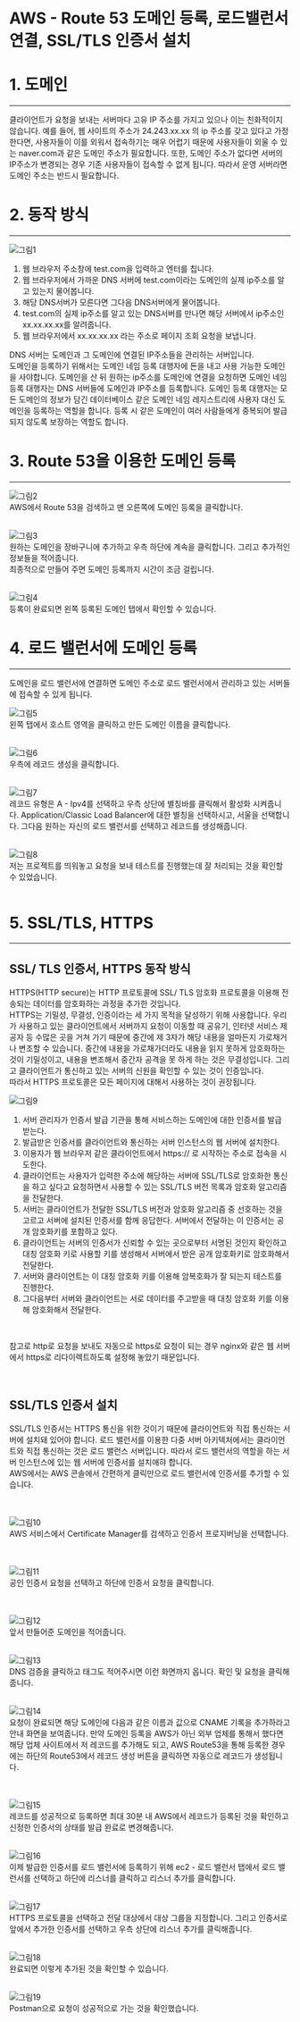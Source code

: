 # AWS - Route 53 도메인 등록, 로드밸런서 연결, SSL/TLS 인증서 설치

# 1. 도메인
---
클라이언트가 요청을 보내는 서버마다 고유 IP 주소를 가지고 있으나 이는 친화적이지 않습니다. 예를 들어, 웹 사이트의 주소가 24.243.xx.xx 의 ip 주소를 갖고 있다고 가정한다면, 사용자들이 이를 외워서 접속하기는 매우 어렵기 때문에 사용자들이 외울 수 있는 naver.com과 같은 도메인 주소가 필요합니다. 또한, 도메인 주소가 없다면 서버의 IP주소가 변경되는 경우 기존 사용자들이 접속할 수 없게 됩니다. 따라서 운영 서버라면 도메인 주소는 반드시 필요합니다.
<br>

# 2. 동작 방식
---
![그림1](https://github.com/backtony/blog-code/blob/master/aws/img/aws/1/9-1.PNG?raw=true)  

1. 웹 브라우저 주소창에 test.com을 입력하고 엔터를 칩니다.
2. 웹 브라우저에서 가까운 DNS 서버에 test.com이라는 도메인의 실제 ip주소를 알고 있는지 물어봅니다.
3. 해당 DNS서버가 모른다면 그다음 DNS서버에게 물어봅니다.
4. test.com의 실제 ip주소를 알고 있는 DNS서버를 만나면 해당 서버에서 ip주소인 xx.xx.xx.xx를 알려줍니다.
5. 웹 브라우저에서 xx.xx.xx.xx 라는 주소로 페이지 조회 요청을 보냅니다.

DNS 서버는 도메인과 그 도메인에 연결된 IP주소들을 관리하는 서버입니다.  
도메인을 등록하기 위해서는 도메인 네임 등록 대행자에 돈을 내고 사용 가능한 도메인을 사야합니다. 도메인을 산 뒤 원하는 ip주소를 도메인에 연결을 요청하면 도메인 네임 등록 대행자는 DNS 서버들에 도메인과 IP주소를 등록합니다. 도메인 등록 대행자는 모든 도메인의 정보가 담긴 데이터베이스 같은 도메인 네임 레지스트리에 사용자 대신 도메인을 등록하는 역할을 합니다. 등록 시 같은 도메인이 여러 사람들에게 중복되어 발급되지 않도록 보장하는 역할도 합니다.
<Br>

# 3. Route 53을 이용한 도메인 등록
---
![그림2](https://github.com/backtony/blog-code/blob/master/aws/img/aws/1/9-2.PNG?raw=true)  
AWS에서 Route 53을 검색하고 맨 오른쪽에 도메인 등록을 클릭합니다.
<Br><br>

![그림3](https://github.com/backtony/blog-code/blob/master/aws/img/aws/1/9-3.PNG?raw=true)  
원하는 도메인을 장바구니에 추가하고 우측 하단에 계속을 클릭합니다. 그리고 추가적인 정보들을 적어줍니다.  
최종적으로 만들어 주면 도메인 등록까지 시간이 조금 걸립니다.
<Br><br>

![그림4](https://github.com/backtony/blog-code/blob/master/aws/img/aws/1/9-4.PNG?raw=true)  
등록이 완료되면 왼쪽 등록된 도메인 탭에서 확인할 수 있습니다.
<br>

# 4. 로드 밸런서에 도메인 등록
---
도메인을 로드 밸런서에 연결하면 도메인 주소로 로드 밸런서에서 관리하고 있는 서버들에 접속할 수 있게 됩니다.

![그림5](https://github.com/backtony/blog-code/blob/master/aws/img/aws/1/9-5.PNG?raw=true)  
왼쪽 탭에서 호스트 영역을 클릭하고 만든 도메인 이름을 클릭합니다.
<br><br>

![그림6](https://github.com/backtony/blog-code/blob/master/aws/img/aws/1/9-6.PNG?raw=true)  
우측에 레코드 생성을 클릭합니다.
<br><br>

![그림7](https://github.com/backtony/blog-code/blob/master/aws/img/aws/1/9-7.PNG?raw=true)  
레코드 유형은 A - Ipv4를 선택하고 우측 상단에 별칭바를 클릭해서 활성화 시켜줍니다. Application/Classic Load Balancer에 대한 별칭을 선택하시고, 서울을 선택합니다. 그다음 원하는 자신의 로드 밸런서를 선택하고 레코드를 생성해줍니다.
<br><Br>

![그림8](https://github.com/backtony/blog-code/blob/master/aws/img/aws/1/9-8.PNG?raw=true)  
저는 프로젝트를 띄워놓고 요청을 보내 테스트를 진행했는데 잘 처리되는 것을 확인할 수 있었습니다.  
<br>

# 5. SSL/TLS, HTTPS
---
## SSL/ TLS 인증서, HTTPS 동작 방식
HTTPS(HTTP secure)는 HTTP 프로토콜에 SSL/ TLS 암호화 프로토콜을 이용해 전송되는 데이터를 암호화하는 과정을 추가한 것입니다.  
HTTPS는 기밀성, 무결성, 인증이라는 세 가지 목적을 달성하기 위해 사용합니다. 우리가 사용하고 있는 클라이언트에서 서버까지 요청이 이동할 때 공유기, 인터넷 서비스 제공자 등 수많은 곳을 거쳐 가기 때문에 중간에 제 3자가 해당 내용을 얼마든지 가로채거나 변조할 수 있습니다. 중간에 내용을 가로채가더라도 내용을 읽지 못하게 암호화하는 것이 기밀성이고, 내용을 변조해서 중간자 공격을 못 하게 하는 것은 무결성입니다. 그리고 클라이언트가 통신하고 있는 서버의 신원을 확인할 수 있는 것이 인증입니다.  
따라서 HTTPS 프로토콜은 모든 페이지에 대해서 사용하는 것이 권장됩니다.

![그림9](https://github.com/backtony/blog-code/blob/master/aws/img/aws/1/9-9.PNG?raw=true)  
1. 서버 관리자가 인증서 발급 기관을 통해 서비스하는 도메인에 대한 인증서를 발급 받는다.
2. 발급받은 인증서를 클라이언트와 통신하는 서버 인스턴스의 웹 서버에 설치한다.
3. 이용자가 웹 브라우저 같은 클라이언트에서 https:// 로 시작하는 주소로 접속을 시도한다.
4. 클라이언트는 사용자가 입력한 주소에 해당하는 서버에 SSL/TLS로 암호화한 통신을 하고 싶다고 요청하면서 사용할 수 있는 SSL/TLS 버전 목록과 암호화 알고리즘을 전달한다.
5. 서버는 클라이언트가 전달한 SSL/TLS 버전과 암호화 알고리즘 중 선호하는 것을 고르고 서버에 설치된 인증서를 함께 응답한다. 서버에서 전달하는 이 인증서는 공개 암호화키를 포함하고 있다.
6. 클라이언트는 서버의 인증서가 신뢰할 수 있는 곳으로부터 서명된 것인지 확인하고 대칭 암호화 키로 사용할 키를 생성해서 서버에서 받은 공개 암호화키로 암호화해서 전달한다.
7. 서버와 클라이언트는 이 대칭 암호화 키를 이용해 암복호화가 잘 되는지 테스트를 진행한다.
8. 그다음부터 서버와 클라이언트는 서로 데이터를 주고받을 때 대칭 암호화 키를 이용해 암호화해서 전달한다.

<br>

참고로 http로 요청을 보내도 자동으로 https로 요청이 되는 경우 nginx와 같은 웹 서버에서 https로 리다이렉트하도록 설정해 놓았기 때문입니다.

<Br>

## SSL/TLS 인증서 설치
SSL/TLS 인증서는 HTTPS 통신을 위한 것이기 때문에 클라이언트와 직접 통신하는 서버에 설치돼 있어야 합니다. 로드 밸런서를 이용한 다중 서버 아키텍처에서는 클라이언트와 직접 통신하는 것은 로드 밸런스 서버입니다. 따라서 로드 밸런서의 역할을 하는 서버 인스턴스에 있는 웹 서버에 인증서를 설치애햐 합니다.  
AWS에서는 AWS 콘솔에서 간편하게 클릭만으로 로드 밸런서에 인증서를 추가할 수 있습니다.  
<br><Br>

![그림10](https://github.com/backtony/blog-code/blob/master/aws/img/aws/1/9-10.PNG?raw=true)  
AWS 서비스에서 Certificate Manager를 검색하고 인증서 프로지버닝을 선택합니다.  
<br><Br>

![그림11](https://github.com/backtony/blog-code/blob/master/aws/img/aws/1/9-11.PNG?raw=true)  
공인 인증서 요청을 선택하고 하단에 인증서 요청을 클릭합니다.  
<br><br>

![그림12](https://github.com/backtony/blog-code/blob/master/aws/img/aws/1/9-12.PNG?raw=true)  
앞서 만들어준 도메인을 적어줍니다.
<br><br>

![그림13](https://github.com/backtony/blog-code/blob/master/aws/img/aws/1/9-13.PNG?raw=true)  
DNS 검증을 클릭하고 태그도 적어주시면 이런 화면까지 옵니다. 확인 및 요청을 클릭해줍니다.
<br><br>

![그림14](https://github.com/backtony/blog-code/blob/master/aws/img/aws/1/9-14.PNG?raw=true)  
요청이 완료되면 해당 도메인에 다음과 같은 이름과 값으로 CNAME 기록을 추가하라고 안내 화면을 보여줍니다. 만약 도메인 등록을 AWS가 아닌 외부 업체를 통해서 했다면 해당 업체 사이트에서 저 레코드를 추가해도 되고, AWS Route53을 통해 등록한 경우에는 하단의 Route53에서 레코드 생성 버튼을 클릭하면 자동으로 레코드가 생성됩니다.  
<br><br>

![그림15](https://github.com/backtony/blog-code/blob/master/aws/img/aws/1/9-15.PNG?raw=true)  
레코드를 성공적으로 등록하면 최대 30분 내 AWS에서 레코드가 등록된 것을 확인하고 신정한 인증서의 상태를 발급 완료로 변경해줍니다.
<br><br>

![그림16](https://github.com/backtony/blog-code/blob/master/aws/img/aws/1/9-16.PNG?raw=true)  
이제 발급한 인증서를 로드 밸런서에 등록하기 위해 ec2 - 로드 밸런서 탭에서 로드 밸런서를 선택하고 하단에 리스너를 클릭하고 리스너 추가를 클릭합니다. 
<br><br>

![그림17](https://github.com/backtony/blog-code/blob/master/aws/img/aws/1/9-17.PNG?raw=true)  
HTTPS 프로토콜을 선택하고 전달 대상에서 대상 그룹을 지정합니다. 그리고 인증서로 앞에서 추가한 인증서를 선택하고 우측 상단에 리스너 추가를 클릭해줍니다.
<br><br>

![그림18](https://github.com/backtony/blog-code/blob/master/aws/img/aws/1/9-18.PNG?raw=true)  
완료되면 이렇게 추가된 것을 확인할 수 있습니다.
<br><Br>

![그림19](https://github.com/backtony/blog-code/blob/master/aws/img/aws/1/9-19.PNG?raw=true)  
Postman으로 요청이 성공적으로 가는 것을 확인했습니다.
<br><Br>
